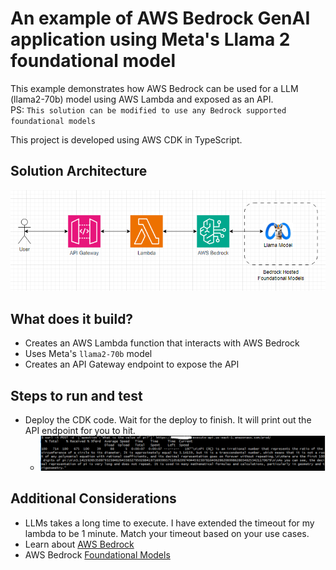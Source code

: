 # An example of AWS Bedrock GenAI application using Meta's Llama 2 foundational model

This example demonstrates how AWS Bedrock can be used for a LLM (llama2-70b) model using AWS Lambda and exposed as an API.  
PS: `This solution can be modified to use any Bedrock supported foundational models`

This project is developed using AWS CDK in TypeScript.

## Solution Architecture
![image](architecture.PNG "Solution Architecture")

## What does it build?
* Creates an AWS Lambda function that interacts with AWS Bedrock
* Uses Meta's  `llama2-70b` model
* Creates an API Gateway endpoint to expose the API

## Steps to run and test
* Deploy the CDK code. Wait for the deploy to finish.  It will print out the API endpoint for you to hit.
  * ![image](test-llama-model.PNG "Example of API response from LLAMA 2 model")


## Additional Considerations
* LLMs takes a long time to execute.  I have extended the timeout for my lambda to be 1 minute.  Match your timeout based on your use cases.
* Learn about [AWS Bedrock](https://aws.amazon.com/bedrock/)
* AWS Bedrock [Foundational Models](https://docs.aws.amazon.com/bedrock/latest/userguide/models-supported.html)

